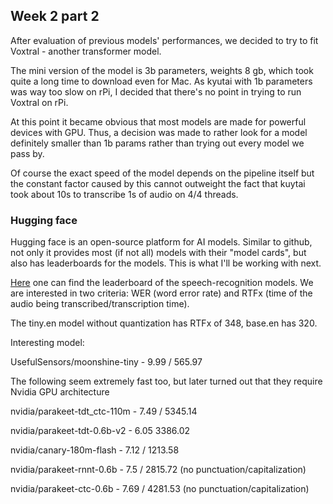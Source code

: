 ## Week 2 part 2

After evaluation of previous models' performances, we decided to try to fit Voxtral - another transformer model.

The mini version of the model is 3b parameters, weights 8 gb, which took quite a long time to download even for Mac. As kyutai with 1b parameters was way too slow on rPi, I decided that there's no point in trying to run Voxtral on rPi.

At this point it became obvious that most models are made for powerful devices with GPU. Thus, a decision was made to rather look for a model definitely smaller than 1b params rather than trying out every model we pass by.

Of course the exact speed of the model depends on the pipeline itself but the constant
factor caused by this cannot outweight the fact that kuytai took about 10s to transcribe 1s
of audio on 4/4 threads.

### Hugging face

Hugging face is an open-source platform for AI models. Similar to github, not only it provides most (if not all) models with their "model cards", but also has leaderboards for the models. This is what I'll be working with next.

<a href="https://huggingface.co/spaces/hf-audio/open_asr_leaderboard">Here</a> one can find
the leaderboard of the speech-recognition models. We are interested in two criteria: WER (word error rate) and RTFx (time of the audio being transcribed/transcription time).

The tiny.en model without quantization has RTFx of 348, base.en has 320.

Interesting model:

UsefulSensors/moonshine-tiny - 9.99 / 565.97

The following seem extremely fast too, but later turned out that they require Nvidia GPU architecture

nvidia/parakeet-tdt_ctc-110m - 7.49 /
5345.14

nvidia/parakeet-tdt-0.6b-v2  - 6.05
3386.02

nvidia/canary-180m-flash     - 7.12 / 1213.58

nvidia/parakeet-rnnt-0.6b    - 7.5  / 2815.72      (no punctuation/capitalization)

nvidia/parakeet-ctc-0.6b     - 7.69 / 4281.53       (no punctuation/capitalization)
